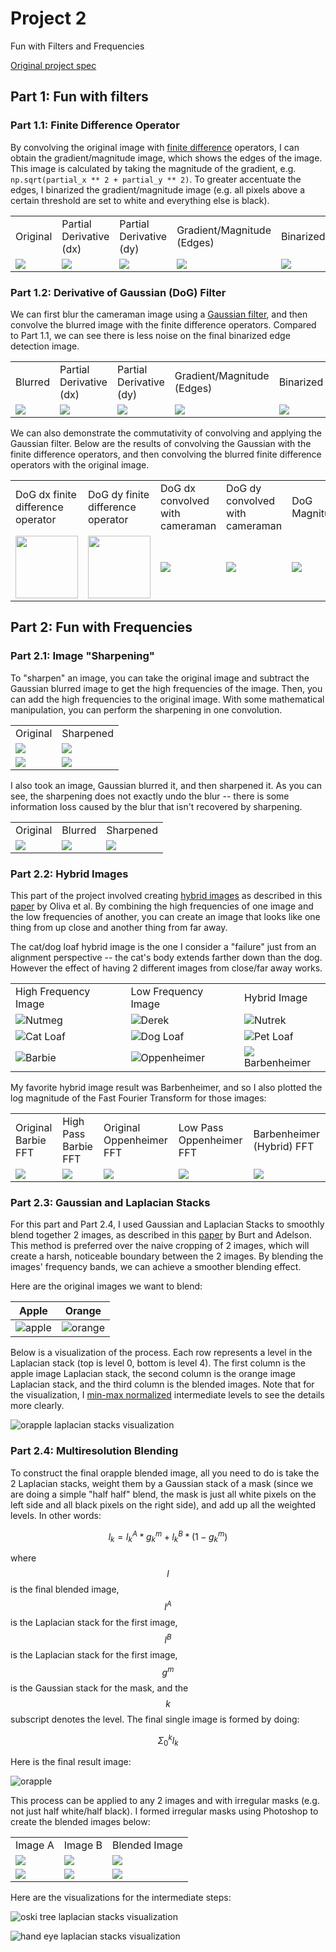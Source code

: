 <!-- Mathjax Support -->
<script type="text/javascript" async
  src="https://cdn.mathjax.org/mathjax/latest/MathJax.js?config=TeX-MML-AM_CHTML">
</script>

# Project 2

Fun with Filters and Frequencies

[Original project spec](https://inst.eecs.berkeley.edu/~cs180/fa24/hw/proj2/index.html)

## Part 1: Fun with filters

### Part 1.1: Finite Difference Operator

By convolving the original image with [finite difference](https://en.wikipedia.org/wiki/Finite_difference) operators,
I can obtain the gradient/magnitude image, which shows the edges of the image. This image is calculated by taking the magnitude of the gradient, e.g. `np.sqrt(partial_x ** 2 + partial_y ** 2)`. To greater accentuate the edges,
I binarized the gradient/magnitude image (e.g. all pixels above a certain threshold are set to white and everything
else is black).

<table>
    <tr>
        <td>Original</td>
        <td>Partial Derivative (dx)</td>
        <td>Partial Derivative (dy)</td>
        <td>Gradient/Magnitude (Edges)</td>
        <td>Binarized</td>
    </tr>
    <tr>
        <td><img src="assets/part1/1/cameraman.jpg"></td>
        <td><img src="assets/part1/1/cameraman_dx.jpg"></td>
        <td><img src="assets/part1/1/cameraman_dy.jpg"></td>
        <td><img src="assets/part1/1/cameraman_magnitude.jpg"></td>
        <td><img src="assets/part1/1/cameraman_binarized.jpg"></td>
    </tr>
</table>

### Part 1.2: Derivative of Gaussian (DoG) Filter

We can first blur the cameraman image using a [Gaussian filter](https://en.wikipedia.org/wiki/Gaussian_blur), and then convolve the blurred image with the finite difference operators. Compared to Part 1.1, we can see there is less noise on the final binarized edge detection image.

<table>
    <tr>
        <td>Blurred</td>
        <td>Partial Derivative (dx)</td>
        <td>Partial Derivative (dy)</td>
        <td>Gradient/Magnitude (Edges)</td>
        <td>Binarized</td>
    </tr>
    <tr>
        <td><img src="assets/part1/2/blurred_cameraman.jpg"></td>
        <td><img src="assets/part1/2/blurred_dx.jpg"></td>
        <td><img src="assets/part1/2/blurred_dy.jpg"></td>
        <td><img src="assets/part1/2/blurred_magnitude.jpg"></td>
        <td><img src="assets/part1/2/blurred_binarized.jpg"></td>
    </tr>
</table>

We can also demonstrate the commutativity of convolving and applying the Gaussian filter. Below are the results of convolving the Gaussian with the finite difference operators, and then convolving the blurred finite difference operators with the original image.

<table>
    <tr>
        <td>DoG dx finite difference operator</td>
        <td>DoG dy finite difference operator</td>
        <td>DoG dx convolved with cameraman</td>
        <td>DoG dy convolved with cameraman</td>
        <td>DoG Magnitude</td>
        <td>DoG Binarized</td>
    </tr>
    <tr>
        <td><img src="assets/part1/2/dog_dx.jpg" height="100" width="auto"></td>
        <td><img src="assets/part1/2/dog_dy.jpg" height="100" width="auto"></td>
        <td><img src="assets/part1/2/dog_dx_cameraman.jpg"></td>
        <td><img src="assets/part1/2/dog_dy_cameraman.jpg"></td>
        <td><img src="assets/part1/2/dog_magnitude.jpg"></td>
        <td><img src="assets/part1/2/dog_binarized.jpg"></td>
    </tr>
</table>

## Part 2: Fun with Frequencies

### Part 2.1: Image "Sharpening"

To "sharpen" an image, you can take the original image and subtract the Gaussian blurred image to get the high frequencies of the image. Then, you can add the high frequencies to the original image. With some mathematical manipulation, you can perform the sharpening in one convolution.

<table>
    <tr>
        <td>Original</td>
        <td>Sharpened</td>
    </tr>
    <tr>
        <td><img src="assets/part2/1/taj.jpg"></td>
        <td><img src="assets/part2/1/taj_sharpened.jpg"></td>
    </tr>
    <tr>
        <td><img src="assets/part2/1/landscape.jpg"></td>
        <td><img src="assets/part2/1/landscape_sharpened.jpg"></td>
    </tr>
</table>

I also took an image, Gaussian blurred it, and then sharpened it. As you can see, the sharpening does not exactly undo the blur -- there is some information loss caused by the blur that isn't recovered by sharpening.

<table>
    <tr>
        <td>Original</td>
        <td>Blurred</td>
        <td>Sharpened</td>
    </tr>
    <tr>
        <td><img src="assets/part2/1/canoe.jpg"></td>
        <td><img src="assets/part2/1/canoe_blurred.jpg"></td>
        <td><img src="assets/part2/1/canoe_sharpened.jpg"></td>
    </tr>
</table>

### Part 2.2: Hybrid Images

This part of the project involved creating [hybrid images](https://en.wikipedia.org/wiki/Hybrid_image) as described in this [paper](http://olivalab.mit.edu/publications/OlivaTorralb_Hybrid_Siggraph06.pdf) by Oliva et al. By combining the high frequencies of one image and the low frequencies of another, you can create an image that looks like one thing from up close and another thing from far away.

The cat/dog loaf hybrid image is the one I consider a "failure" just from an alignment perspective -- the cat's body extends farther down than the dog. However the effect of having 2 different images from close/far away works.

<table>
    <tr>
        <td>High Frequency Image</td>
        <td>Low Frequency Image</td>
        <td>Hybrid Image</td>
    </tr>
    <tr>
        <td><img src="assets/part2/2/nutmeg.jpg">Nutmeg</td>
        <td><img src="assets/part2/2/derek.jpg">Derek</td>
        <td><img src="assets/part2/2/derek_nutmeg.jpg">Nutrek</td>
    </tr>
    <tr>
        <td><img src="assets/part2/2/cat_loaf.jpg">Cat Loaf</td>
        <td><img src="assets/part2/2/dog_loaf.jpg">Dog Loaf</td>
        <td><img src="assets/part2/2/cat_dog_loaf.jpg">Pet Loaf</td>
    </tr>
    <tr>
        <td><img src="assets/part2/2/barbie.jpg">Barbie</td>
        <td><img src="assets/part2/2/oppenheimer.jpg">Oppenheimer</td>
        <td><img src="assets/part2/2/barbenheimer.jpg">Barbenheimer</td>
    </tr>
</table>

My favorite hybrid image result was Barbenheimer, and so I also plotted the log magnitude of the Fast Fourier Transform for those images:

<table>
    <tr>
        <td>Original Barbie FFT</td>
        <td>High Pass Barbie FFT</td>
        <td>Original Oppenheimer FFT</td>
        <td>Low Pass Oppenheimer FFT</td>
        <td>Barbenheimer (Hybrid) FFT</td>
    </tr>
    <tr>
        <td><img src="assets/part2/2/barbie_fft.png"></td>
        <td><img src="assets/part2/2/hi_pass_fft.png"></td>
        <td><img src="assets/part2/2/oppenheimer_fft.png"></td>
        <td><img src="assets/part2/2/hi_pass_fft.png"></td>
        <td><img src="assets/part2/2/hybrid_fft.png"></td>
    </tr>
</table>

### Part 2.3: Gaussian and Laplacian Stacks

For this part and Part 2.4, I used Gaussian and Laplacian Stacks to smoothly blend together 2 images, as described in this [paper](https://persci.mit.edu/pub_pdfs/spline83.pdf) by Burt and Adelson. This method is preferred over the naive cropping of 2 images, which will create a harsh, noticeable boundary between the 2 images. By blending the images' frequency bands, we can achieve a smoother blending effect.

Here are the original images we want to blend:

| Apple | Orange |
| --- | --- |
| ![apple](assets/part2/3/apple.jpg) | ![orange](assets/part2/3/orange.jpg) |

Below is a visualization of the process. Each row represents a level in the Laplacian stack (top is level 0, bottom is level 4). The first column is the apple image Laplacian stack, the second column is the orange image Laplacian stack, and the third column is the blended images. Note that for the visualization, I [min-max normalized](https://en.wikipedia.org/wiki/Feature_scaling#Rescaling_(min-max_normalization)) intermediate levels to see the details more clearly.

![orapple laplacian stacks visualization](assets/part2/3/orapple_visualization.png)

### Part 2.4: Multiresolution Blending

To construct the final orapple blended image, all you need to do is take the 2 Laplacian stacks, weight them by a Gaussian stack of a mask (since we are doing a simple "half half" blend, the mask is just all white pixels on the left side and all black pixels on the right side), and add up all the weighted levels. In other words:

$$l_k = l_k^A * g_k^m + l_k^B * (1 - g_k^m)$$

where $$l$$ is the final blended image, $$l^A$$ is the Laplacian stack for the first image, $$l^B$$ is the Laplacian stack for the first image, $$g^m$$ is the Gaussian stack for the mask, and the $$k$$ subscript denotes the level. The final single image is formed by doing:

$$\Sigma_{0}^k{l_k}$$

Here is the final result image:

![orapple](assets/part2/4/orapple.jpg)

This process can be applied to any 2 images and with irregular masks (e.g. not just half white/half black). I formed irregular masks using Photoshop to create the blended images below:

<table>
    <tr>
        <td>Image A</td>
        <td>Image B</td>
        <td>Blended Image</td>
    </tr>
    <tr>
        <td><img src="assets/part2/4/oski.jpg"></td>
        <td><img src="assets/part2/4/tree.jpg"></td>
        <td><img src="assets/part2/4/oski_tree.jpg"></td>
    </tr>
    <tr>
        <td><img src="assets/part2/4/hand.jpg"></td>
        <td><img src="assets/part2/4/eye.jpg"></td>
        <td><img src="assets/part2/4/hand_eye.jpg"></td>
    </tr>
</table>

Here are the visualizations for the intermediate steps:

![oski tree laplacian stacks visualization](assets/part2/4/oski_tree_visualization.png)

![hand eye laplacian stacks visualization](assets/part2/4/hand_eye_visualization.png)
